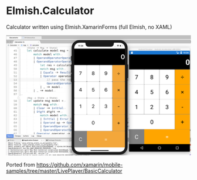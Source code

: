 # Elmish.Calculator
Calculator written using Elmish.XamarinForms (full Elmish, no XAML)

![Calculator screenshot](screenshot.png)

Ported from https://github.com/xamarin/mobile-samples/tree/master/LivePlayer/BasicCalculator
